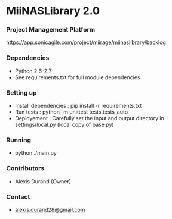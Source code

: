 # MiiNASLibrary 2.0 #

### Project Management Platform ###

https://app.sonicagile.com/project/miirage/miinaslibrary/backlog

### Dependencies ###

* Python 2.6-2.7 
* See requirements.txt for full module dependencies

### Setting up ###

* Install dependencies : pip install -r requirements.txt
* Run tests : python -m unittest tests.tests_auto
* Deployement : Carefully set the input and output directory in settings/local.py (local copy of base.py)

### Running ###

* python ./main.py

### Contributors ###

* Alexis Durand (Owner)

### Contact ###

* alexis.durand28@gmail.com